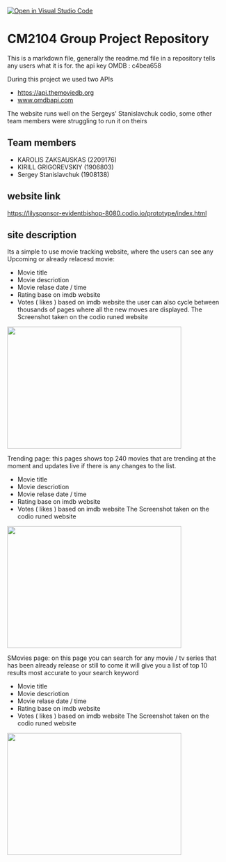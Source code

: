 [![Open in Visual Studio Code](https://classroom.github.com/assets/open-in-vscode-c66648af7eb3fe8bc4f294546bfd86ef473780cde1dea487d3c4ff354943c9ae.svg)](https://classroom.github.com/online_ide?assignment_repo_id=8802490&assignment_repo_type=AssignmentRepo)
# CM2104 Group Project Repository
This is a markdown file, generally the readme.md file in a repository tells any users what it is for. 
the api key OMDB : c4bea658

During this project we used two APIs 
- https://api.themoviedb.org
- www.omdbapi.com

The website runs well on the Sergeys' Stanislavchuk codio, some other team members were struggling to run it on theirs


## Team members 
- KAROLIS ZAKSAUSKAS (2209176) 
- KIRILL GRIGOREVSKIY (1906803)
- Sergey Stanislavchuk (1908138)



## website link
https://lilysponsor-evidentbishop-8080.codio.io/prototype/index.html

## site description 
Its a simple to use movie tracking website, where the users can see any
Upcoming or already relacesd movie:
- Movie title
- Movie descriotion 
- Movie relase date / time 
- Rating base on imdb website
- Votes ( likes ) based on imdb website
the user can also cycle between thousands of pages where all the new moves are displayed.
The Screenshot taken on the codio runed website
<img src="https://user-images.githubusercontent.com/113981803/207361219-867a5639-c2ed-429d-b9e0-5ce2f3cf9fd0.PNG" width="400" height="280">



Trending page: this pages shows top 240 movies that are trending at the moment and updates live if there is any changes to the list.
- Movie title
- Movie descriotion 
- Movie relase date / time 
- Rating base on imdb website
- Votes ( likes ) based on imdb website
The Screenshot taken on the codio runed website
<img src="https://user-images.githubusercontent.com/113981803/207361675-f6e6b03f-6d18-4858-8f2c-9f3934abd1f3.PNG" width="400" height="280">


SMovies page: on this page you can search for any movie / tv series that has been already release or still to come it will give you a list of top 10 results most accurate to your search keyword
- Movie title
- Movie descriotion 
- Movie relase date / time 
- Rating base on imdb website
- Votes ( likes ) based on imdb website
The Screenshot taken on the codio runed website
<img src="https://user-images.githubusercontent.com/113981803/207361881-73ccb01d-2446-4d2f-83f7-226b23e7be20.PNG" width="400" height="280">


